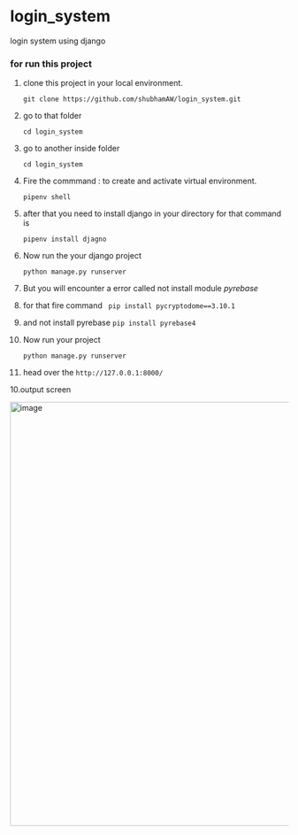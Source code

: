 # login_system
login system using django


### for run this project 

1. clone this project in your local environment.

    ``` git clone https://github.com/shubhamAW/login_system.git ```

2. go to that folder

    ``` cd login_system ```

3. go to another inside folder

    ```cd login_system ```

4. Fire the commmand : to create and activate virtual environment.

    ``` pipenv shell ```

5. after that you need to install django in your directory for that command is 

    ``` pipenv install djagno ```

6. Now run the your django project 

    ``` python manage.py runserver ```

7. But you will encounter a error called not install module *pyrebase* 

  1. for that fire command 
      ``` pip install pycryptodome==3.10.1```
  2. and not install pyrebase
      ```pip install pyrebase4 ```
    
8. Now run your project 

    ``` python manage.py runserver ```

9. head over the ```http://127.0.0.1:8000/ ```

10.output screen 

<img width="766" alt="image" src="https://user-images.githubusercontent.com/66414385/170848600-c830a3ed-4ea6-4622-8059-e7c8eddae34c.png">

